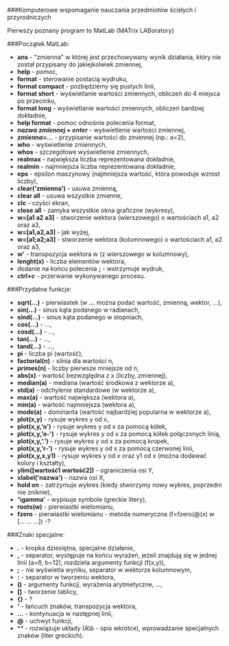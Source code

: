 ###Komputerowe wspomaganie nauczania przedmiotów ścisłych i przyrodniczych 

Pierwszy poznany program to MatLab (MATrix LABoratory)

###Początek MatLab:

* **ans** - "zmienna" w której jest przechowywany wynik działania, który nie został przypisany do jakiejkolwiek zmiennej,
* **help** - pomoc,
* **format** - sterowanie postacią wydruku,
* **format compact** - pozbędziemy się pustych linii,
* **format short** - wyświetlanie wartości zmiennych, obliczeń do 4 miejsca po przecinku,
* **format long** - wyświetlanie wartości zmiennych, obliczeń bardziej dokładnie,
* **help format** - pomoc odnośnie polecenia format,
*  ***nazwa zmiennej + enter*** - wyświetlenie wartości zmiennej,
*  ***zmienna=...*** - przypisanie wartości do zmiennej (np.: a=2),
*  **who** - wyświetlenie zmiennych,
*  **whos** - szczegółowe wyświetlenie zmiennych, 
*  **realmax** - największa liczba reprezentowana dokładnie,
*  **realmin** - najmniejsza liczba reprezentowana dokładnie,
*  **eps** - epsilon maszynowy (najmniejsza wartość, która powoduje wzrost liczby),
*  **clear('zmienna')** - usuwa zmienną,
*  **clear all** - usuwa wszystkie zmienne,
*  **clc** - czyści ekran,
*  **close all** - zamyka wszystkie okna graficzne (wykresy),
*  **w=[a1 a2 a3]** - stworzenie wektora (wierszowego) o wartościach a1, a2 oraz a3,
*  **w=[a1,a2,a3]** - jak wyżej,
*  **w=[a1;a2;a3]** - stworzenie wektora (kolumnowego) o wartościach a1, a2 oraz a3,
*  **w'** - transpozycja wektora w (z wierszowego w kolumnowy),
*  **lenght(x)** - liczba elementów wektora,
*  dodanie na końcu polecenia **;** - wstrzymuje wydruk,
*  ***ctrl+c*** - przerwanie wykonywanego procesu.


###Przydatne funkcje:

* **sqrt(...)** - pierwiastek (w ***...*** można podać wartość, zmienną, wektor, ...),
* **sin(...)** - sinus kąta podanego w radianach,
* **sind(...)** - sinus kąta podanego w stopniach,
* **cos(...)** - ...,
* **cosd(...)** - ...,
* **tan(...)** - ...,
* **tand(...)** - ...,
* **pi** - liczba pi (wartość),
* **factorial(n)** - silnia dla wartości n,
* **primes(n)** - liczby pierwsze mniejsze od n,
* **abs(x)** - wartość bezwzględna z x (liczby, zmiennej),
* **median(a)** - mediana (wartość środkowa z wektorze a),
* **std(a)** - odchylenie standardowe (w wektorze a),
* **max(a)** - wartość największa (wektora a),
* **min(a)** - wartość najmniejsza (wektora a),
* **mode(a)** - dominanta (wartość najbardziej popularna w wektorze a),
* **plot(x,y)** - rysuje wykres y od x,
* **plot(x,y,'o')** - rysuje wykres y od x za pomocą kółek,
* **plot(x,y,'o-')** - rysuje wykres y od x za pomocą kółek połączonych linią,
* **plot(x,y,'.')** - rysuje wykres y od x za pomocą kropek,
* **plot(x,y,'r-')** - rysuje wykres y od x za pomocą czerwonej linii,
* **plot(x,y,x,y1)** - rysuje wykres y od x oraz y1 od x (można dodawać kolory i kształty),
* **ylim([wartość1 wartość2])** - ograniczenia osi Y,
* **xlabel('nazwa')** - nazwa osi X,
* **hold on** - zatrzymuje wykres (kiedy stworzymy nowy wykres, poprzedni nie zniknie),
* **'\gamma'** - wypisuje symbole (greckie litery),
* **roots(w)** - pierwiastki wielomianu,
* **fzero** - pierwiastki wielomianu - metoda numeryczna (f=fzero(@(x) w [... ... ...]) -?


###Znaki specjalne:

* **.** - kropka dziesiętna, specjalne działanie,
* **,** - separator, występuje na końcu wyrażeń, jeżeli znajdują się w jednej linii (a=6, b=12), rozdziela argumenty funkcji (f(x,y)),
* **;** - nie wyświetla wyniku, separator w wektorze kolumnowym,
* **:** - separator w tworzeniu wektora,
* **()** - argumenty funkcji, wyrażenia arytmetyczne, ...,
* **[]** - tworzenie tablicy,
* **{}** - ?
* **'** - łańcuch znaków, transpozycja wektora,
* **...** - kontynuacja w następnej linii,
* **@** - uchwyt funkcji,
* **\** - rozwiązuje układy (A\b - opis wkrótce), wprowadzanie specjalnych znaków (liter greckich).
